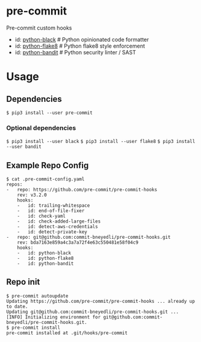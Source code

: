 # pre-commit
Pre-commit custom hooks
* id: [python-black](https://github.com/psf/black) # Python opinionated code formatter
* id: [python-flake8](https://flake8.pycqa.org/en/latest/) # Python flake8 style enforcement
* id: [python-bandit](https://pypi.org/project/bandit/) # Python security linter / SAST
# Usage
## Dependencies
```$ pip3 install --user pre-commit```
### Optional dependencies
```$ pip3 install --user black```
```$ pip3 install --user flake8```
```$ pip3 install --user bandit```

## Example Repo Config
```
$ cat .pre-commit-config.yaml 
repos:
-   repo: https://github.com/pre-commit/pre-commit-hooks
    rev: v3.2.0
    hooks:
    -   id: trailing-whitespace
    -   id: end-of-file-fixer
    -   id: check-yaml
    -   id: check-added-large-files
    -   id: detect-aws-credentials
    -   id: detect-private-key
-   repo: git@github.com:commit-bneyedli/pre-commit-hooks.git
    rev: bda7163e859a4c3a7a72f4e63c550481e58f04c9
    hooks:
    -   id: python-black
    -   id: python-flake8
    -   id: python-bandit
```
## Repo init
```
$ pre-commit autoupdate
Updating https://github.com/pre-commit/pre-commit-hooks ... already up to date.
Updating git@github.com:commit-bneyedli/pre-commit-hooks.git ... [INFO] Initializing environment for git@github.com:commit-bneyedli/pre-commit-hooks.git.
$ pre-commit install
pre-commit installed at .git/hooks/pre-commit
```

